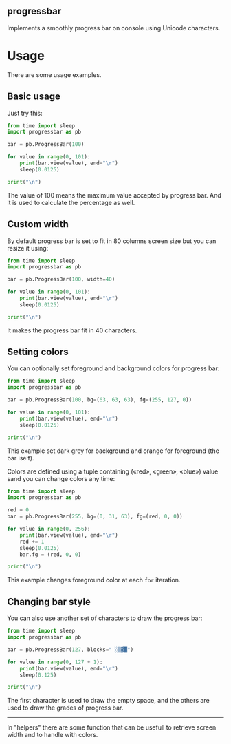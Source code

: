 progressbar
---

Implements a smoothly progress bar on console using Unicode characters.

# Usage

There are some usage examples.

## Basic usage

Just try this:

``` python
from time import sleep
import progressbar as pb

bar = pb.ProgressBar(100)

for value in range(0, 101):
    print(bar.view(value), end="\r")
    sleep(0.0125)

print("\n")
```

The value of 100 means the maximum value accepted by progress bar. And it is
used to calculate the percentage as well.

## Custom width

By default progress bar is set to fit in 80 columns screen size but you can
resize it using:

``` python
from time import sleep
import progressbar as pb

bar = pb.ProgressBar(100, width=40)

for value in range(0, 101):
    print(bar.view(value), end="\r")
    sleep(0.0125)

print("\n")
```

It makes the progress bar fit in 40 characters.

## Setting colors

You can optionally set foreground and background colors for progress bar:

``` python
from time import sleep
import progressbar as pb

bar = pb.ProgressBar(100, bg=(63, 63, 63), fg=(255, 127, 0))

for value in range(0, 101):
    print(bar.view(value), end="\r")
    sleep(0.0125)

print("\n")
```

This example set dark grey for background and orange for foreground (the bar
iself).

Colors are defined using a tuple containing («red», «green», «blue») value
sand you can change colors any time:

``` python
from time import sleep
import progressbar as pb

red = 0
bar = pb.ProgressBar(255, bg=(0, 31, 63), fg=(red, 0, 0))

for value in range(0, 256):
    print(bar.view(value), end="\r")
    red += 1
    sleep(0.0125)
    bar.fg = (red, 0, 0)

print("\n")
```

This example changes foreground color at each `for` iteration.

## Changing bar style

You can also use another set of characters to draw the progress bar:

``` python
from time import sleep
import progressbar as pb

bar = pb.ProgressBar(127, blocks=" ░▒▓█")

for value in range(0, 127 + 1):
    print(bar.view(value), end="\r")
    sleep(0.125)

print("\n")

```

The first character is used to draw the empty space, and the others are used
to draw the grades of progress bar.

---

In "helpers" there are some function that can be usefull to retrieve screen
width and to handle with colors.
